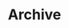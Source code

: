 ---
layout: archive
title: Archive
permalink: /archive
include_on_search: true
show_breadcrumb: true
---